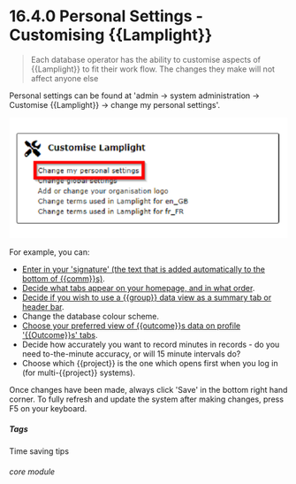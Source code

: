 # 16.4.0  <i class="fas fa-tools"></i> Personal Settings - Customising {{Lamplight}}

> Each database operator has the ability to customise aspects of {{Lamplight}} to fit their work flow. The changes they make will not affect anyone else



Personal settings can be found at 'admin -> system administration -> Customise {{Lamplight}} -> change my personal settings'. 

![Personal Settings in System Admin](16.4.0a.png)

 For example, you can:

- [Enter in your 'signature' (the text that is added automatically to the bottom of {{comm}}s)](/help/index/p/16.4.4). 
- [Decide what tabs appear on your homepage, and in what order](/help/index/p/16.4.1).
- [Decide if you wish to use a {{group}} data view as a summary tab or header bar](/help/index/p/16.4.2). 
- Change the database colour scheme. 
- [Choose your preferred view of {{outcome}}s data on profile '{{Outcome}}s' tabs](/help/index/p/16.4.1).
- Decide how accurately you want to record minutes in records - do you need to-the-minute accuracy, or will 15 minute intervals do?
- Choose which {{project}} is the one which opens first when you log in (for multi-{{project}} systems).

Once changes have been made, always click 'Save' in the bottom right hand corner. 
To fully refresh and update the system after making changes, press F5 on your keyboard. 


##### Tags
Time saving tips

###### core module

